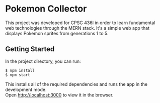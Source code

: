 # Pokemon Collector
This project was developed for CPSC 436I in order to learn fundamental web technologies through the MERN stack. It's a simple web app that displays Pokemon sprites from generations 1 to 5.

## Getting Started

In the project directory, you can run:

```
$ npm install
$ npm start
```

This installs all of the required dependencies and runs the app in the development mode.<br>
Open [http://localhost:3000](http://localhost:3000) to view it in the browser.
